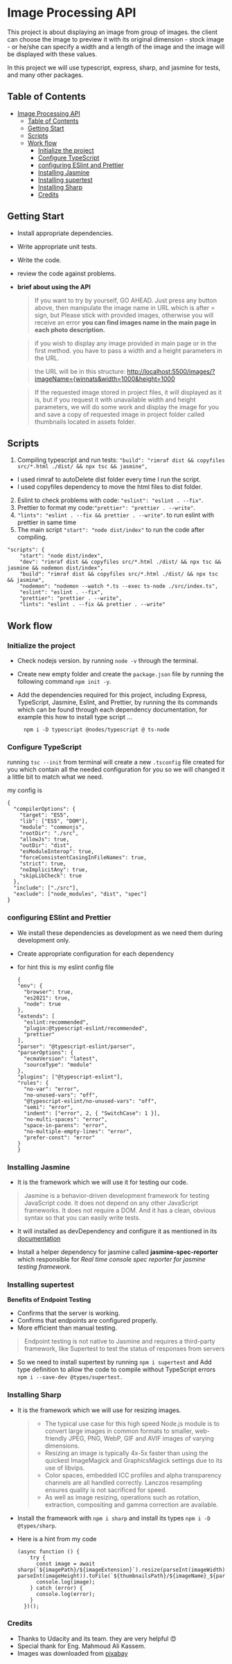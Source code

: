 # Image Processing API

This project is about displaying an image from group of images. the client can choose the image to preview it with its original dimension - stock image - or he/she can specify a width and a length of the image and the image will be displayed with these values.

In this project we will use typescript, express, sharp, and jasmine for tests, and many other packages.

## Table of Contents

- [Image Processing API](#image-processing-api)
  - [Table of Contents](#table-of-contents)
  - [Getting Start](#getting-start)
  - [Scripts](#scripts)
  - [Work flow](#work-flow)
    - [Initialize the project](#initialize-the-project)
    - [Configure TypeScript](#configure-typescript)
    - [configuring ESlint and Prettier](#configuring-eslint-and-prettier)
    - [Installing Jasmine](#installing-jasmine)
    - [Installing supertest](#installing-supertest)
    - [Installing Sharp](#installing-sharp)
    - [Credits](#credits)

## Getting Start

- Install appropriate dependencies.
- Write appropriate unit tests.
- Write the code.
- review the code against problems.
- **brief about using the API**

  > If you want to try by yourself, GO AHEAD. Just press any button above, then manipulate the image name in URL which is after = sign, but Please stick with provided images, otherwise you will receive an error **you can find images name in the main page in each photo description.**

  > if you wish to display any image provided in main page or in the first method. you have to pass a width and a height parameters in the URL.

  > the URL will be in this structure: <http://localhost:5500/images/?imageName={winnats&width=1000&height=1000>

  > If the requested image stored in project files, it will displayed as it is, but if you request it with unavailable width and height parameters, we will do some work and display the image for you and save a copy of requested image in project folder called thumbnails located in assets folder.

## Scripts

1. Compiling typescript and run tests: `"build": "rimraf dist && copyfiles src/*.html ./dist/ && npx tsc && jasmine",`

- I used rimraf to autoDelete dist folder every time I run the script.
- I used copyfiles dependency to move the html files to dist folder.

2. Eslint to check problems with code: `"eslint": "eslint . --fix"`.
3. Prettier to format my code:`"prettier": "prettier . --write"`.
4. `"lints": "eslint . --fix && prettier . --write"`. to run eslint with prettier in same time
5. The main script `"start": "node dist/index"` to run the code after compiling.

```
"scripts": {
    "start": "node dist/index",
    "dev": "rimraf dist && copyfiles src/*.html ./dist/ && npx tsc && jasmine && nodemon dist/index",
    "build": "rimraf dist && copyfiles src/*.html ./dist/ && npx tsc && jasmine",
    "nodemon": "nodemon --watch *.ts --exec ts-node ./src/index.ts",
    "eslint": "eslint . --fix",
    "prettier": "prettier . --write",
    "lints": "eslint . --fix && prettier . --write"
```

## Work flow

### Initialize the project

- Check nodejs version. by running `node -v` through the terminal.
- Create new empty folder and create the `package.json` file by running the following command `npm init -y`.
- Add the dependencies required for this project, including Express, TypeScript, Jasmine, Eslint, and Prettier, by running the its commands which can be found through each dependency documentation, for example this how to install type script ...

  ```
    npm i -D typescript @nodes/typescript @ ts-node
  ```

### Configure TypeScript

running `tsc --init` from terminal will create a new `.tsconfig` file created for you which contain all the needed configuration for you so we will changed it a little bit to match what we need.

my config is

```
{
  "compilerOptions": {
    "target": "ES5",
    "lib": ["ES5", "DOM"],
    "module": "commonjs",
    "rootDir": "./src",
    "allowJs": true,
    "outDir": "dist",
    "esModuleInterop": true,
    "forceConsistentCasingInFileNames": true,
    "strict": true,
    "noImplicitAny": true,
    "skipLibCheck": true
  },
  "include": ["./src"],
  "exclude": ["node_modules", "dist", "spec"]
}
```

### configuring ESlint and Prettier

- We install these dependencies as development as we need them during development only.
- Create appropriate configuration for each dependency
- for hint this is my eslint config file

  ```
  {
  "env": {
    "browser": true,
    "es2021": true,
    "node": true
  },
  "extends": [
    "eslint:recommended",
    "plugin:@typescript-eslint/recommended",
    "prettier"
  ],
  "parser": "@typescript-eslint/parser",
  "parserOptions": {
    "ecmaVersion": "latest",
    "sourceType": "module"
  },
  "plugins": ["@typescript-eslint"],
  "rules": {
    "no-var": "error",
    "no-unused-vars": "off",
    "@typescript-eslint/no-unused-vars": "off",
    "semi": "error",
    "indent": ["error", 2, { "SwitchCase": 1 }],
    "no-multi-spaces": "error",
    "space-in-parens": "error",
    "no-multiple-empty-lines": "error",
    "prefer-const": "error"
  }
  }
  ```

### Installing Jasmine

- It is the framework which we will use it for testing our code.

> Jasmine is a behavior-driven development framework for testing JavaScript code. It does not depend on any other JavaScript frameworks. It does not require a DOM. And it has a clean, obvious syntax so that you can easily write tests.

- It will installed as devDependency and configure it as mentioned in its [documentation](https://jasmine.github.io/pages/docs_home.html)

- Install a helper dependency for jasmine called **jasmine-spec-reporter** which responsible for _Real time console spec reporter for jasmine testing framework_.

### Installing supertest

**Benefits of Endpoint Testing**

- Confirms that the server is working.
- Confirms that endpoints are configured properly.
- More efficient than manual testing.

> Endpoint testing is not native to Jasmine and requires a third-party framework, like Supertest to test the status of responses from servers

- So we need to install supertest by running `npm i supertest` and Add type definition to allow the code to compile without TypeScript errors `npm i --save-dev @types/supertest.`

### Installing Sharp

- It is the framework which we will use for resizing images.

  > - The typical use case for this high speed Node.js module is to convert large images in common formats to smaller, web-friendly JPEG, PNG, WebP, GIF and AVIF images of varying dimensions.
  > - Resizing an image is typically 4x-5x faster than using the quickest ImageMagick and GraphicsMagick settings due to its use of libvips.
  > - Color spaces, embedded ICC profiles and alpha transparency channels are all handled correctly. Lanczos resampling ensures quality is not sacrificed for speed.
  > - As well as image resizing, operations such as rotation, extraction, compositing and gamma correction are available.

- Install the framework with `npm i sharp` and install its types `npm i -D @types/sharp`.

- Here is a hint from my code

  ```
  (async function () {
      try {
        const image = await sharp(`${imagePath}/${imageExtension}`).resize(parseInt(imageWidth), parseInt(imageHeight)).toFile(`${thumbnailsPath}/${imageName}_${parseInt(imageWidth)}x${parseInt(imageHeight)}.jpg`);
        console.log(image);
      } catch (error) {
        console.log(error);
      }
    })();
  ```

### Credits

- Thanks to Udacity and its team. they are very helpful 😍
- Special thank for Eng. Mahmoud Ali Kassem.
- Images was downloaded from [pixabay](https://pixabay.com/)
